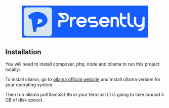 <p align="center"><a href="https://laravel.com" target="_blank"><img src="public/presently_logo.png" width="400" alt="Laravel Logo"></a></p>

<p align="center">
</p>

## Installation

You will need to install composer, php, node and ollama to run this project locally:

To install ollama, go to <a href="https://ollama.com/download/mac">ollama official website</a> and install ollama version for your operating system.

Then run ollama pull llama3.1:8b in your terminal (it is going to take around 5 GB of disk space).

